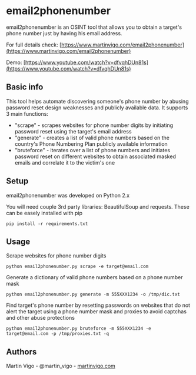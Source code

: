 # email2phonenumber
email2phonenumber is an OSINT tool that allows you to obtain a target's phone number just by having his email address.

For full details check: [https://www.martinvigo.com/email2phonenumber](https://www.martinvigo.com/email2phonenumber)

Demo: [https://www.youtube.com/watch?v=dfvqhDUn81s](https://www.youtube.com/watch?v=dfvqhDUn81s)

## Basic info
This tool helps automate discovering someone's phone number by abusing password reset design weaknesses and publicly available data. It supports 3 main functions:

* "scrape" - scrapes websites for phone number digits by initiating password reset using the target's email address
* "generate" - creates a list of valid phone numbers based on the country's Phone Numbering Plan publicly available information
* "bruteforce" - iterates over a list of phone numbers and initiates password reset on different websites to obtain associated masked emails and correlate it to the victim's one

## Setup
email2phonenumber was developed on Python 2.x

You will need couple 3rd party libraries: BeautifulSoup and requests. These can be easely installed with pip

```
pip install -r requirements.txt
```

## Usage
Scrape websites for phone number digits
```
python email2phonenumber.py scrape -e target@email.com
```

Generate a dictionary of valid phone numbers based on a phone number mask
```
python email2phonenumber.py generate -m 555XXX1234 -o /tmp/dic.txt
```
Find target's phone number by resetting passwords on websites that do not alert the target using a phone number mask and proxies to avoid captchas and other abuse protections
```
python email2phonenumber.py bruteforce -m 555XXX1234 -e target@email.com -p /tmp/proxies.txt -q
```
## Authors
Martin Vigo - @martin_vigo - [martinvigo.com](https://www.martinvigo.com)
